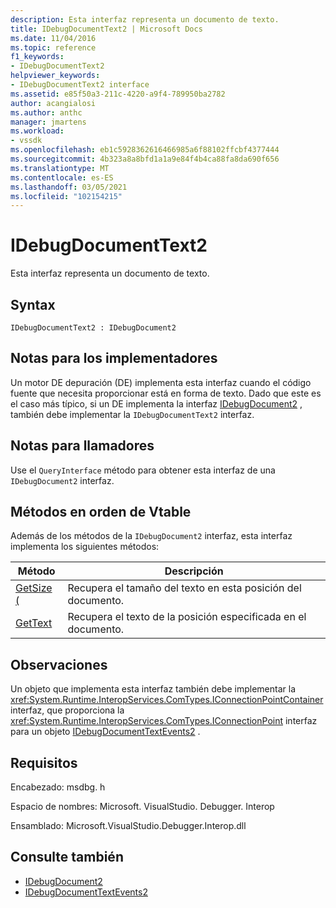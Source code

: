 ```yaml
---
description: Esta interfaz representa un documento de texto.
title: IDebugDocumentText2 | Microsoft Docs
ms.date: 11/04/2016
ms.topic: reference
f1_keywords:
- IDebugDocumentText2
helpviewer_keywords:
- IDebugDocumentText2 interface
ms.assetid: e85f50a3-211c-4220-a9f4-789950ba2782
author: acangialosi
ms.author: anthc
manager: jmartens
ms.workload:
- vssdk
ms.openlocfilehash: eb1c5928362616466985a6f88102ffcbf4377444
ms.sourcegitcommit: 4b323a8a8bfd1a1a9e84f4b4ca88fa8da690f656
ms.translationtype: MT
ms.contentlocale: es-ES
ms.lasthandoff: 03/05/2021
ms.locfileid: "102154215"
---
```

# <a name="idebugdocumenttext2"></a>IDebugDocumentText2
Esta interfaz representa un documento de texto.

## <a name="syntax"></a>Syntax

```
IDebugDocumentText2 : IDebugDocument2
```

## <a name="notes-for-implementers"></a>Notas para los implementadores
 Un motor DE depuración (DE) implementa esta interfaz cuando el código fuente que necesita proporcionar está en forma de texto. Dado que este es el caso más típico, si un DE implementa la interfaz [IDebugDocument2](../../../extensibility/debugger/reference/idebugdocument2.md) , también debe implementar la `IDebugDocumentText2` interfaz.

## <a name="notes-for-callers"></a>Notas para llamadores
 Use el `QueryInterface` método para obtener esta interfaz de una `IDebugDocument2` interfaz.

## <a name="methods-in-vtable-order"></a>Métodos en orden de Vtable
 Además de los métodos de la `IDebugDocument2` interfaz, esta interfaz implementa los siguientes métodos:

|Método|Descripción|
|------------|-----------------|
|[GetSize (](../../../extensibility/debugger/reference/idebugdocumenttext2-getsize.md)|Recupera el tamaño del texto en esta posición del documento.|
|[GetText](../../../extensibility/debugger/reference/idebugdocumenttext2-gettext.md)|Recupera el texto de la posición especificada en el documento.|

## <a name="remarks"></a>Observaciones
 Un objeto que implementa esta interfaz también debe implementar la <xref:System.Runtime.InteropServices.ComTypes.IConnectionPointContainer> interfaz, que proporciona la <xref:System.Runtime.InteropServices.ComTypes.IConnectionPoint> interfaz para un objeto [IDebugDocumentTextEvents2](../../../extensibility/debugger/reference/idebugdocumenttextevents2.md) .

## <a name="requirements"></a>Requisitos
 Encabezado: msdbg. h

 Espacio de nombres: Microsoft. VisualStudio. Debugger. Interop

 Ensamblado: Microsoft.VisualStudio.Debugger.Interop.dll

## <a name="see-also"></a>Consulte también
- [IDebugDocument2](../../../extensibility/debugger/reference/idebugdocument2.md)
- [IDebugDocumentTextEvents2](../../../extensibility/debugger/reference/idebugdocumenttextevents2.md)
